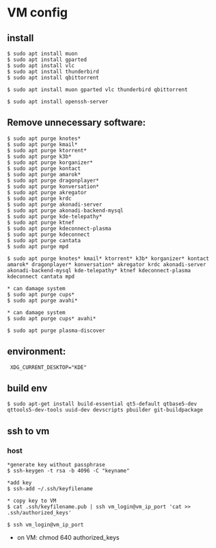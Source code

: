 # VM config 

## install 

~~~
$ sudo apt install muon
$ sudo apt install gparted
$ sudo apt install vlc
$ sudo apt install thunderbird
$ sudo apt install qbittorrent
~~~

~~~
$ sudo apt install muon gparted vlc thunderbird qbittorrent
~~~

~~~
$ sudo apt install openssh-server
~~~


## Remove unnecessary software:

~~~
$ sudo apt purge knotes*
$ sudo apt purge kmail* 
$ sudo apt purge ktorrent*
$ sudo apt purge k3b*
$ sudo apt purge korganizer*
$ sudo apt purge kontact
$ sudo apt purge amarok*
$ sudo apt purge dragonplayer*
$ sudo apt purge konversation*
$ sudo apt purge akregator
$ sudo apt purge krdc
$ sudo apt purge akonadi-server
$ sudo apt purge akonadi-backend-mysql
$ sudo apt purge kde-telepathy*
$ sudo apt purge ktnef                
$ sudo apt purge kdeconnect-plasma
$ sudo apt purge kdeconnect
$ sudo apt purge cantata
$ sudo apt purge mpd
~~~

~~~
$ sudo apt purge knotes* kmail* ktorrent* k3b* korganizer* kontact amarok* dragonplayer* konversation* akregator krdc akonadi-server akonadi-backend-mysql kde-telepathy* ktnef kdeconnect-plasma kdeconnect cantata mpd
~~~

~~~
* can damage system
$ sudo apt purge cups*
$ sudo apt purge avahi*
~~~

~~~
* can damage system
$ sudo apt purge cups* avahi*
~~~

~~~
$ sudo apt purge plasma-discover
~~~

## environment:

~~~
 XDG_CURRENT_DESKTOP="KDE"
~~~

## build env

~~~
$ sudo apt-get install build-essential qt5-default qtbase5-dev qttools5-dev-tools uuid-dev devscripts pbuilder git-buildpackage 
~~~

## ssh to vm
### host 
~~~
*generate key without passphrase
$ ssh-keygen -t rsa -b 4096 -C "keyname"
~~~

~~~
*add key
$ ssh-add ~/.ssh/keyfilename
~~~

~~~
* copy key to VM
$ cat .ssh/keyfilename.pub | ssh vm_login@vm_ip_port 'cat >> .ssh/authorized_keys'
~~~

~~~
$ ssh vm_login@vm_ip_port
~~~
* on VM: chmod 640 authorized_keys

